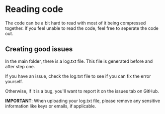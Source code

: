 # Reading code
The code can be a bit hard to read with most of it being compressed together. If you feel unable to read the code, feel free to seperate the code out. 

## Creating good issues
In the main folder, there is a log.txt file. This file is generated before and after step one. 

If you have an issue, check the log.txt file to see if you can fix the error yourself. 

Otherwise, if it is a bug, you'll want to report it on the issues tab on GitHub. 

**IMPORTANT**: When uploading your log.txt file, please remove any sensitive information like keys or emails, if applicable.  
